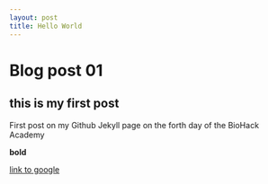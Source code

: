 ```yaml
---
layout: post
title: Hello World
---
```


# Blog post 01

## this is my first post

First post on my Github Jekyll page on the forth day of the BioHack Academy

**bold**

[link to google](www.google.com)
